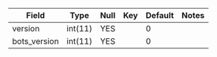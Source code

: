 **Field**|**Type**|**Null**|**Key**|**Default**|**Notes**
-----|-----|-----|-----|-----|-----
version|int(11)|YES| |0| 
bots\_version|int(11)|YES| |0| 